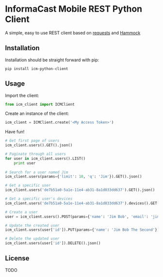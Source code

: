 # InformaCast Mobile REST Python Client

A simple, easy to use REST client based on [requests](https://github.com/kennethreitz/requests) and
[Hammock](https://github.com/kadirpekel/hammock)

## Installation

Installation should be straight forward with pip:

```shell
pip install icm-python-client
```

## Usage

Import the client:

```python
from icm_client import ICMClient
```

Create an instance of the client:

```python
icm_client = ICMClient.create('<My Access Token>')
```

Have fun!

```python
# Get first page of users
icm_client.users().GET().json()

# Paginate through all users
for user in icm_client.users().LIST()
    print user
    
# Search for a user named Jim
icm_client.users(params={'limit': 10, 'q': 'Jim'}).GET().json()

# Get a specific user
icm_client.users('de7b51a0-5a1e-11e4-ab31-8a1d033dd637').GET().json()

# Get a specific user's devices
icm_client.users('de7b51a0-5a1e-11e4-ab31-8a1d033dd637').devices().GET().json()

# Create a user
user = icm_client.users().POST(params={'name': 'Jim Bob', 'email': 'jim.bob@aol.com'}).json()

# Update the created user
icm_client.users(user['id']).PUT(params={'name': 'Jim Bob The Second'}).json()

# Delete the updated user
icm_client.users(user['id']).DELETE().json()
```

## License

TODO